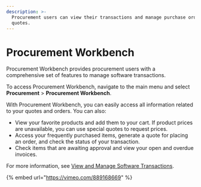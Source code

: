 ```yaml
---
description: >-
  Procurement users can view their transactions and manage purchase orders and
  quotes.
---
```


# Procurement Workbench

Procurement Workbench provides procurement users with a comprehensive set of features to manage software transactions.&#x20;

To access Procurement Workbench, navigate to the main menu and select **Procurement** > **Procurement Workbench**.

With Procurement Workbench, you can easily access all information related to your quotes and orders. You can also:

* View your favorite products and add them to your cart. If product prices are unavailable, you can use special quotes to request prices.
* Access your frequently purchased items, generate a quote for placing an order, and check the status of your transaction.
* Check items that are awaiting approval and view your open and overdue invoices.

For more information, see [View and Manage Software Transactions](view-and-manage-software-transactions.md).

{% embed url="https://vimeo.com/889168669" %}
